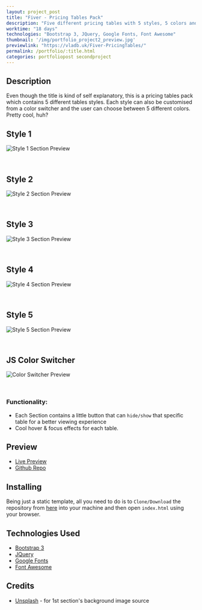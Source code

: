 ```yaml
---
layout: project_post
title: "Fiver - Pricing Tables Pack"
description: "Five different pricing tables with 5 styles, 5 colors and 5 hover effects"
worktime: "18 days"
technologies: "Bootstrap 3, JQuery, Google Fonts, Font Awesome"
thumbnail: '/img/portfolio_project2_preview.jpg'
previewlink: "https://vladb.uk/Fiver-PricingTables/"
permalink: /portfolio/:title.html
categories: portfoliopost secondproject
---
```


## Description
Even though the title is kind of self explanatory, this is a pricing tables pack which contains 5 different tables styles. Each style can also be customised from a color switcher and the user can choose between 5 different colors. Pretty cool, huh?

## Style 1
![Style 1 Section Preview](../img/proj_previews/proj2/1.jpg)

<br>

## Style 2
![Style 2 Section Preview](../img/proj_previews/proj2/2.jpg)

<br>

## Style 3
![Style 3 Section Preview](../img/proj_previews/proj2/3.jpg)

<br>

## Style 4
![Style 4 Section Preview](../img/proj_previews/proj2/4.jpg)

<br>

## Style 5
![Style 5 Section Preview](../img/proj_previews/proj2/5.jpg)

<br>

## JS Color Switcher
![Color Switcher Preview](../img/proj_previews/proj2/6.jpg)

<br>

### Functionality:
* Each Section contains a little button that can `hide/show` that specific table for a better viewing experience
* Cool hover & focus effects for each table.

## Preview
* [Live Preview](https://vladb.uk/Fiver-PricingTables/)
* [Github Repo](https://github.com/vladbbr/Fiver-PricingTables/)

## Installing
Being just a static template, all you need to do is to `Clone/Download` the repository
from [here](https://github.com/vladbbr/Fiver-PricingTables/) into your machine and then open `index.html` using your browser.

## Technologies Used
* [Bootstrap 3](https://getbootstrap.com/docs/3.3/)
* [JQuery](https://jquery.com/)
* [Google Fonts](https://fonts.google.com/)
* [Font Awesome](https://fontawesome.com/)

## Credits
* [Unsplash](https://unsplash.com/) - for 1st section's background image source
